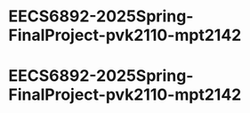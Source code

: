 # EECS6892-2025Spring-FinalProject-pvk2110-mpt2142
# EECS6892-2025Spring-FinalProject-pvk2110-mpt2142
